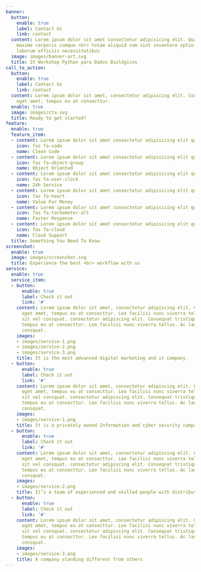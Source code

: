 ```yaml
---
banner:
  button:
    enable: true
    label: Contact Us
    link: contact
  content: Lorem ipsum dolor sit amet consectetur adipisicing elit. Quam nihil enim
    maxime corporis cumque <br> totam aliquid nam sint inventore optio modi neque
    laborum officiis necessitatibus
  image: images/banner-art.svg
  title: IV Workshop Python para Dados Biológicos
call_to_action:
  button:
    enable: true
    label: Contact Us
    link: contact
  content: Lorem ipsum dolor sit amet, consectetur adipiscing elit. Consequat tristique
    eget amet, tempus eu at consecttur.
  enable: true
  image: images/cta.svg
  title: Ready to get started?
feature:
  enable: true
  feature_item:
  - content: Lorem ipsum dolor sit amet consectetur adipisicing elit quam nihil
    icon: fas fa-code
    name: Clean Code
  - content: Lorem ipsum dolor sit amet consectetur adipisicing elit quam nihil
    icon: fas fa-object-group
    name: Object Oriented
  - content: Lorem ipsum dolor sit amet consectetur adipisicing elit quam nihil
    icon: fas fa-user-clock
    name: 24h Service
  - content: Lorem ipsum dolor sit amet consectetur adipisicing elit quam nihil
    icon: fas fa-heart
    name: Value For Money
  - content: Lorem ipsum dolor sit amet consectetur adipisicing elit quam nihil
    icon: fas fa-tachometer-alt
    name: Faster Response
  - content: Lorem ipsum dolor sit amet consectetur adipisicing elit quam nihil
    icon: fas fa-cloud
    name: Cloud Support
  title: Something You Need To Know
screenshot:
  enable: true
  image: images/screenshot.svg
  title: Experience the best <br> workflow with us
service:
  enable: true
  service_item:
  - button:
      enable: true
      label: Check it out
      link: '#'
    content: Lorem ipsum dolor sit amet, consectetur adipiscing elit. Consequat tristique
      eget amet, tempus eu at consecttur. Leo facilisi nunc viverra tellus. Ac laoreet
      sit vel consquat. consectetur adipiscing elit. Consequat tristique eget amet,
      tempus eu at consecttur. Leo facilisi nunc viverra tellus. Ac laoreet sit vel
      consquat.
    images:
    - images/service-1.png
    - images/service-2.png
    - images/service-3.png
    title: It is the most advanced digital marketing and it company.
  - button:
      enable: true
      label: Check it out
      link: '#'
    content: Lorem ipsum dolor sit amet, consectetur adipiscing elit. Consequat tristique
      eget amet, tempus eu at consecttur. Leo facilisi nunc viverra tellus. Ac laoreet
      sit vel consquat. consectetur adipiscing elit. Consequat tristique eget amet,
      tempus eu at consecttur. Leo facilisi nunc viverra tellus. Ac laoreet sit vel
      consquat.
    images:
    - images/service-1.png
    title: It is a privately owned Information and cyber security company
  - button:
      enable: true
      label: Check it out
      link: '#'
    content: Lorem ipsum dolor sit amet, consectetur adipiscing elit. Consequat tristique
      eget amet, tempus eu at consecttur. Leo facilisi nunc viverra tellus. Ac laoreet
      sit vel consquat. consectetur adipiscing elit. Consequat tristique eget amet,
      tempus eu at consecttur. Leo facilisi nunc viverra tellus. Ac laoreet sit vel
      consquat.
    images:
    - images/service-2.png
    title: It’s a team of experienced and skilled people with distributions
  - button:
      enable: true
      label: Check it out
      link: '#'
    content: Lorem ipsum dolor sit amet, consectetur adipiscing elit. Consequat tristique
      eget amet, tempus eu at consecttur. Leo facilisi nunc viverra tellus. Ac laoreet
      sit vel consquat. consectetur adipiscing elit. Consequat tristique eget amet,
      tempus eu at consecttur. Leo facilisi nunc viverra tellus. Ac laoreet sit vel
      consquat.
    images:
    - images/service-3.png
    title: A company standing different from others
---
```

